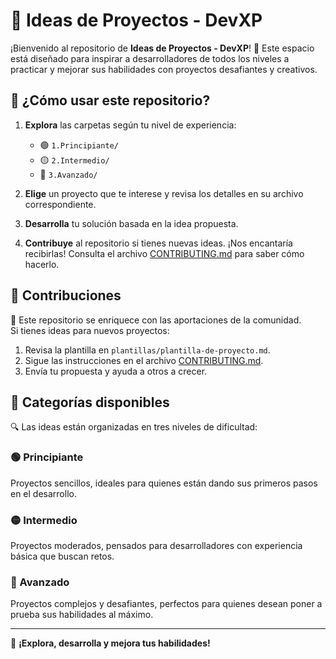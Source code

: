 # 🌟 Ideas de Proyectos - DevXP  

¡Bienvenido al repositorio de **Ideas de Proyectos - DevXP**! 🎉 Este espacio está diseñado para inspirar a desarrolladores de todos los niveles a practicar y mejorar sus habilidades con proyectos desafiantes y creativos.  

## 🚀 ¿Cómo usar este repositorio?  

1. **Explora** las carpetas según tu nivel de experiencia:  
   - 🟢 `1.Principiante/`  
   - 🟡 `2.Intermedio/`  
   - 🔴 `3.Avanzado/`  

2. **Elige** un proyecto que te interese y revisa los detalles en su archivo correspondiente.  
3. **Desarrolla** tu solución basada en la idea propuesta.  
4. **Contribuye** al repositorio si tienes nuevas ideas. ¡Nos encantaría recibirlas! Consulta el archivo [CONTRIBUTING.md](CONTRIBUTING.md) para saber cómo hacerlo.  

## 🤝 Contribuciones  

🎯 Este repositorio se enriquece con las aportaciones de la comunidad.  
Si tienes ideas para nuevos proyectos:  
1. Revisa la plantilla en `plantillas/plantilla-de-proyecto.md`.  
2. Sigue las instrucciones en el archivo [CONTRIBUTING.md](CONTRIBUTING.md).  
3. Envía tu propuesta y ayuda a otros a crecer.  

## 📂 Categorías disponibles  

🔍 Las ideas están organizadas en tres niveles de dificultad:  

### 🟢 Principiante  
Proyectos sencillos, ideales para quienes están dando sus primeros pasos en el desarrollo.  

### 🟡 Intermedio  
Proyectos moderados, pensados para desarrolladores con experiencia básica que buscan retos.  

### 🔴 Avanzado  
Proyectos complejos y desafiantes, perfectos para quienes desean poner a prueba sus habilidades al máximo. 

--- 

🎉 **¡Explora, desarrolla y mejora tus habilidades!**  
